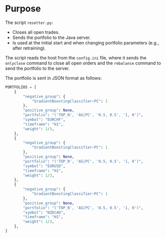 # Purpose
The script `resetter.py`:

- Closes all open trades.
- Sends the portfolio to the Java server.
- Is used at the initial start and when changing portfolio parameters (e.g., after retraining).

The script reads the host from the `config.ini` file, where it sends the `onlyclose` command to close all open orders and the `rebalance` command to send the portfolio to the server.

The portfolio is sent in JSON format as follows:
```python
PORTFOLIOS = [
    {
        "negative_group": {
            "GradientBoostingClassifier~PC": 1
        },
        "positive_group": None,
        "portfolio": "('TOP_N', 'AG|PC', '0.5, 0.5', '1, 0')",
        "symbol": "EURCHF",
        "timeframe": "H1",
        "weight": 1/3,
    },
    {
        "negative_group": {
            "GradientBoostingClassifier~PC": 1
        },
        "positive_group": None,
        "portfolio": "('TOP_N', 'AG|PC', '0.5, 0.5', '1, 0')",
        "symbol": "EURUSD",
        "timeframe": "H1",
        "weight": 1/3,
    },
    {
        "negative_group": {
            "GradientBoostingClassifier~PC": 1
        },
        "positive_group": None,
        "portfolio": "('TOP_N', 'AG|PC', '0.5, 0.5', '1, 0')",
        "symbol": "NZDCAD",
        "timeframe": "H1",
        "weight": 1/3,
    },
]
